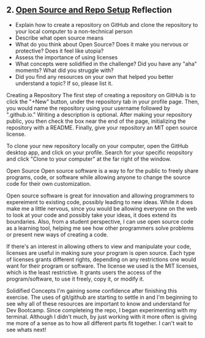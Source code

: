 ## 2. [Open Source and Repo Setup](2_set_up_repo/readme.md) Reflection

* Explain how to create a repository on GitHub and clone the repository to your local computer to a non-technical person
* Describe what open source means
* What do you think about Open Source? Does it make you nervous or protective? Does it feel like utopia?
* Assess the importance of using licenses
* What concepts were solidified in the challenge? Did you have any "aha" moments? What did you struggle with?
* Did you find any resources on your own that helped you better understand a topic? If so, please list it.

<!-- Add your reflection here. Remove the comment markers -->

Creating a Repository
The first step of creating a repository on GitHub is to click the "+New" button, under the repository tab in your profile page. Then, you would name the repository using your username followed by ".github.io." Writing a description is optional. After making your repository public, you then check the box near the end of the page, initializing the repository with a README. Finally, give your repository an MIT open source license. 

To clone your new repository locally on your computer, open the GitHub desktop app, and click on your profile. Search for your specific reopsitory and click "Clone to your computer" at the far right of the window. 

Open Source
Open source software is a way to for the public to freely share programs, code, or software while allowing anyone to change the source code for their own customization. 

Open source software is great for innovation and allowing programmers to expereiment to existing code, possibly leading to new ideas. While it does make me a little nervous, since you would be allowing everyone on the web to look at your code and possibly take your ideas, it does extend its boundaries. Also, from a student perspective, I can use open source code as a learning tool, helping me see how other programmers solve problems or present new ways of creating a code. 

If there's an interest in allowing others to view and manipulate your code, licenses are useful in making sure your program is open source. Each type of licenses grants different rights, depending on any restrictions one would want for their program or software. The license we used is the MIT licenses, which is the least restrictive. It grants users the access of the program/software, to use it freely, copy it, or modify it. 

Solidified Concepts
I'm gaining some confidence after finishing this exercise. The uses of git/github are starting to settle in and I'm beginning to see why all of these resources are important to know and understand for Dev Bootcamp. Since completeing the repo, I began experimenting with my terminal. Although I didn't much, by just working with it more often is giving me more of a sense as to how all different parts fit together. I can't wait to see whats next!



